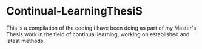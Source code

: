 # Continual-LearningThesiS

This is a compilation of the coding i have been doing as part of my Master's Thesis work in the field of continual learning, working on established and latest methods.
